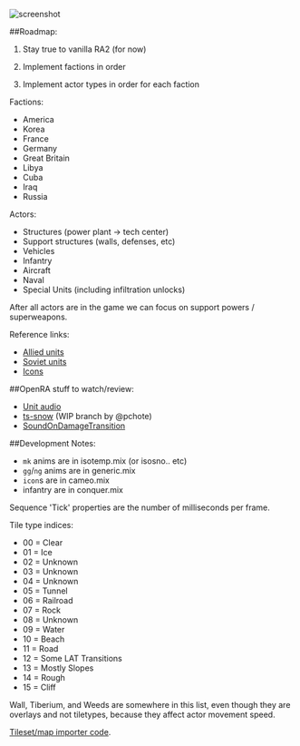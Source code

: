 ![screenshot](http://i.imgur.com/HxQWvXw.png)

##Roadmap:

1) Stay true to vanilla RA2 (for now)

2) Implement factions in order

3) Implement actor types in order for each faction

Factions:
* America
* Korea
* France
* Germany
* Great Britain
* Libya
* Cuba
* Iraq
* Russia

Actors:
* Structures (power plant → tech center)
* Support structures (walls, defenses, etc)
* Vehicles
* Infantry
* Aircraft
* Naval
* Special Units (including infiltration unlocks)

After all actors are in the game we can focus on support powers / superweapons.

Reference links:
* [Allied units](http://cnc.wikia.com/wiki/Allied_Units_and_Structures_Summary#Great_World_War_III_.28Red_Alert_2.29)
* [Soviet units](http://cnc.wikia.com/wiki/Soviet_Units_and_Structures_Summary#Great_World_War_III_.28Red_Alert_2.29)
* [Icons](http://xhp.xwis.net/ra2_icons/)

##OpenRA stuff to watch/review:
* [Unit audio](https://github.com/OpenRA/OpenRA/pull/7573)
* [ts-snow](https://github.com/pchote/openra/tree/ts-snow) (WIP branch by @pchote)
* [SoundOnDamageTransition](https://github.com/OpenRA/OpenRA/pull/7640)

##Development Notes:
* `mk` anims are in isotemp.mix (or isosno.. etc)
* `gg`/`ng` anims are in generic.mix
* `icon`s are in cameo.mix
* infantry are in conquer.mix

Sequence 'Tick' properties are the number of milliseconds per frame.

Tile type indices:
* 00 = Clear
* 01 = Ice
* 02 = Unknown
* 03 = Unknown
* 04 = Unknown
* 05 = Tunnel
* 06 = Railroad
* 07 = Rock
* 08 = Unknown
* 09 = Water
* 10 = Beach
* 11 = Road
* 12 = Some LAT Transitions
* 13 = Mostly Slopes
* 14 = Rough
* 15 = Cliff

Wall, Tiberium, and Weeds are somewhere in this list,
  even though they are overlays and not tiletypes,
  because they affect actor movement speed.

[Tileset/map importer code](https://gist.github.com/Phrohdoh/2e91bed36624d160d437).

